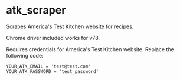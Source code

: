 # atk_scraper

Scrapes America's Test Kitchen website for recipes.

Chrome driver included works for v78. 

Requires credentials for America's Test Kitchen website. Replace the following code:
```
YOUR_ATK_EMAIL = 'test@test.com'
YOUR_ATK_PASSWORD = 'test_password'
```
